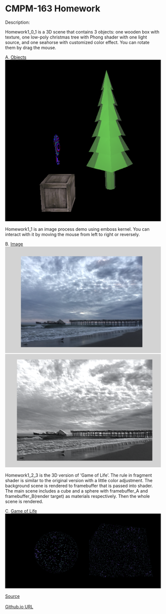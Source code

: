 # CMPM-163 Homework

Description:

Homework1_0_1 is a 3D scene that contains 3 objects: one wooden box with texture, one low-poly christmas tree with Phong shader with one light source, and one seahorse with customized color effect. You can rotate them by drag the mouse. 

A. [Objects](https://xiaoxuan-zhang.github.io/CMPM-163---Homework-1/Homework1_0_1.html)
![](/pic/Screen%20Shot%202018-01-26%20at%2016.26.53.png)

Homework1_1 is an image process demo using emboss kernel. You can interact with it by moving the mouse from left to right or reversely.

B. [Image](https://xiaoxuan-zhang.github.io/CMPM-163---Homework-1/Homework1_1.html)
![Left](/pic/Screen%20Shot%202018-01-26%20at%2016.29.32.png)![Right](/pic/Screen%20Shot%202018-01-26%20at%2016.29.41.png)

Homework1_2_3 is the 3D version of ‘Game of Life’. The rule in fragment shader is similar to the original version with a little color adjustment. The background scene is rendered to framebuffer that is passed into shader. The main scene includes a cube and a sphere with framebuffer_A and framebuffer_B(render target) as materials respectively. Then the whole scene is rendered.

C. [Game of Life](https://xiaoxuan-zhang.github.io/CMPM-163---Homework-1/Homework1_2_3.html)
![](/pic/Screen%20Shot%202018-01-26%20at%2016.30.41.png)

[Source](https://github.com/Xiaoxuan-Zhang/CMPM-163---Homework-1)<br/><br/>
[Github.io URL](https://xiaoxuan-zhang.github.io/CMPM-163---Homework-1)
